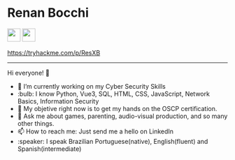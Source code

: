 <h1>Renan Bocchi</h1> 

<a href='https://www.linkedin.com/in/renanbocchi/'><img src='https://img.shields.io/badge/linkedin-%230077B5.svg?&style=for-the-badge&logo=linkedin&logoColor=white' height='30px'></a> <a href='https://www.codewars.com/users/ResX'><img class="inline-block" src="https://www.codewars.com/users/ResX/badges/large?logo=false" height='30px'></a><br>

https://tryhackme.com/p/ResXB

<hr>
Hi everyone! 👋<br>
<ul>
  <li>🔭 I’m currently working on my Cyber Security Skills</li>
  <li>:bulb:  I know Python, Vue3, SQL, HTML, CSS, JavaScript, Network Basics, Information Security
  <li>🌱 My objetive right now is to get my hands on the OSCP certification.</li>
  <li>💬 Ask me about games, parenting, audio-visual production, and so many other things.</li>
  <li>📫 How to reach me: Just send me a hello on LinkedIn</li>
  <li>:speaker:  I speak Brazilian Portuguese(native), English(fluent) and Spanish(intermediate)
</ul>
